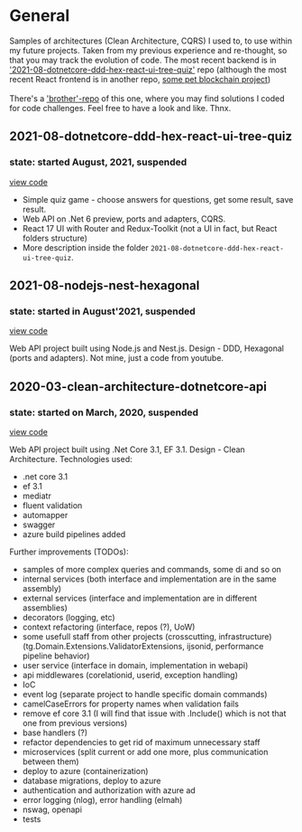 # General

Samples of architectures (Clean Architecture, CQRS) I used to, to use within my future projects. Taken from my previous experience and re-thought, so that you may track the evolution of code. The most recent backend is in ['2021-08-dotnetcore-ddd-hex-react-ui-tree-quiz'](https://github.com/artem-bayandin/code-samples/tree/master/2021-08-dotnetcore-ddd-hex-react-ui-tree-quiz) repo (although the most recent React frontend is in another repo, [some pet blockchain project](https://github.com/artem-bayandin/blockchain-satisfactor/tree/master/src))
<br/>
<br/>
There's a ['brother'-repo](https://github.com/artem-bayandin/code-challenges) of this one, where you may find solutions I coded for code challenges. Feel free to have a look and like. Thnx.

## 2021-08-dotnetcore-ddd-hex-react-ui-tree-quiz

### state: started August, 2021, suspended

[view code](https://github.com/artem-bayandin/code-samples/tree/master/2021-08-dotnetcore-ddd-hex-react-ui-tree-quiz)

- Simple quiz game - choose answers for questions, get some result, save result.
- Web API on .Net 6 preview, ports and adapters, CQRS.
- React 17 UI with Router and Redux-Toolkit (not a UI in fact, but React folders structure)
- More description inside the folder `2021-08-dotnetcore-ddd-hex-react-ui-tree-quiz`.

## 2021-08-nodejs-nest-hexagonal

### state: started in August'2021, suspended

[view code](https://github.com/artem-bayandin/code-samples/tree/master/2021-08-nodejs-nest-hexagonal)<br/>

Web API project built using Node.js and Nest.js. Design - DDD, Hexagonal (ports and adapters). Not mine, just a code from youtube.

## 2020-03-clean-architecture-dotnetcore-api

### state: started on March, 2020, suspended

[view code](https://github.com/artem-bayandin/code-samples/tree/master/2020-03-clean-architecture-dotnetcore-api)<br/>

Web API project built using .Net Core 3.1, EF 3.1. Design - Clean Architecture. Technologies used:
- .net core 3.1
- ef 3.1
- mediatr
- fluent validation
- automapper
- swagger
- azure build pipelines added

Further improvements (TODOs):
- samples of more complex queries and commands, some di and so on
- internal services (both interface and implementation are in the same assembly)
- external services (interface and implementation are in different assemblies)
- decorators (logging, etc)
- context refactoring (interface, repos (?), UoW)
- some usefull staff from other projects (crosscutting, infrastructure) (tg.Domain.Extensions.ValidatorExtensions, ijsonid, performance pipeline behavior)
- user service (interface in domain, implementation in webapi)
- api middlewares (corelationid, userid, exception handling)
- IoC
- event log (separate project to handle specific domain commands)
- camelCaseErrors for property names when validation fails
- remove ef core 3.1 (I will find that issue with .Include() which is not that one from previous versions)
- base handlers (?)
- refactor dependencies to get rid of maximum unnecessary staff
- microservices (split current or add one more, plus communication between them)
- deploy to azure (containerization)
- database migrations, deploy to azure
- authentication and authorization with azure ad
- error logging (nlog), error handling (elmah)
- nswag, openapi
- tests

